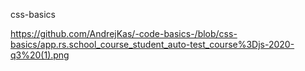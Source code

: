 css-basics

https://github.com/AndrejKas/-code-basics-/blob/css-basics/app.rs.school_course_student_auto-test_course%3Djs-2020-q3%20(1).png
